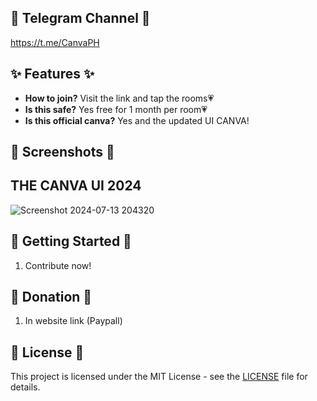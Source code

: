 ## 📎 Telegram Channel 📎
https://t.me/CanvaPH
## ✨ Features ✨

- **How to join?** Visit the link and tap the rooms💗
- **Is this safe?** Yes free for 1 month per room💗
- **Is this official canva?** Yes and the updated UI CANVA!
## 📸 Screenshots 📸
## THE CANVA UI 2024
![Screenshot 2024-07-13 204320](https://github.com/user-attachments/assets/72eb29c1-6354-4ffc-a9be-09a45f05ac4a)



## 🚀 Getting Started 🚀

1. Contribute now!
## 💸 Donation 💸

1. In website link (Paypall)
## 📝 License 📝

This project is licensed under the MIT License - see the [LICENSE](LICENSE) file for details.


